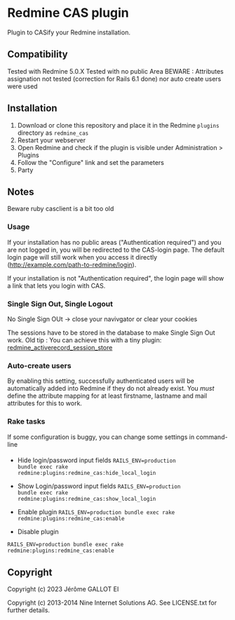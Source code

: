 # Redmine CAS plugin

Plugin to CASify your Redmine installation.

## Compatibility

Tested with Redmine 5.0.X
Tested with no public Area
BEWARE : Attributes assignation not tested (correction for Rails 6.1 done) nor auto create users were used

## Installation

1. Download or clone this repository and place it in the Redmine `plugins` directory as `redmine_cas`
2. Restart your webserver
3. Open Redmine and check if the plugin is visible under Administration > Plugins
4. Follow the "Configure" link and set the parameters
5. Party

## Notes

Beware ruby casclient is a bit too old

### Usage

If your installation has no public areas ("Authentication required") and you are not logged in, you will be
redirected to the CAS-login page.  The default login page will still work when you access it directly 
(http://example.com/path-to-redmine/login).

If your installation is not "Authentication required", the login page will show a link that lets you login
with CAS.

### Single Sign Out, Single Logout

No Single Sign OUt -> close your navivgator or clear your cookies

The sessions have to be stored in the database to make Single Sign Out work.
Old tip : You can achieve this with a tiny plugin: [redmine_activerecord_session_store](https://github.com/pencil/redmine_activerecord_session_store)

### Auto-create users

By enabling this setting, successfully authenticated users will be automatically added into Redmine if they do not already exist. You *must* define the attribute mapping for at least firstname, lastname and mail attributes for this to work.

### Rake tasks
If some configuration is buggy, you can change some settings in command-line

####
* Hide login/password input fields
<code>RAILS_ENV=production bundle exec rake redmine:plugins:redmine_cas:hide_local_login</code>

* Show Login/password input fields
<code>RAILS_ENV=production bundle exec rake redmine:plugins:redmine_cas:show_local_login</code>

* Enable plugin
<code>RAILS_ENV=production bundle exec rake redmine:plugins:redmine_cas:enable</code>

* Disable plugin

<code>RAILS_ENV=production bundle exec rake redmine:plugins:redmine_cas:enable</code>
## Copyright

Copyright (c) 2023 Jérôme GALLOT EI

Copyright (c) 2013-2014 Nine Internet Solutions AG. See LICENSE.txt for further details.
